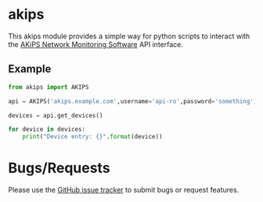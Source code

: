 # akips
This akips module provides a simple way for python scripts to interact with 
the [AKiPS Network Monitoring Software](http://akips.com) API interface.

## Example

```py
from akips import AKIPS

api = AKIPS('akips.example.com',username='api-ro',password='something')

devices = api.get_devices()

for device in devices:
    print("Device entry: {}".format(device))

```

# Bugs/Requests

Please use the [GitHub issue tracker](https://github.com/wwhitaker/akips/issues) 
to submit bugs or request features.
